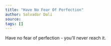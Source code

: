 ```yaml
---
title: "Have No Fear Of Perfection"
author: Salvador Dali
source:
tags: []
---
```


Have no fear of perfection - you'll never reach it.
